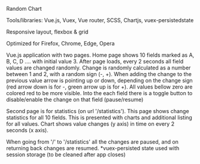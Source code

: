 Random Chart

Tools/libraries: Vue.js, Vuex, Vue router, SCSS, Chartjs, vuex-persistedstate

Responsive layout, flexbox & grid

Optimized for Firefox, Chrome, Edge, Opera

Vue.js application with two pages.
Home page shows 10 fields marked as A, B, C, D .... with initial value 3.
After page loads, every 2 seconds all field values are changed randomly. Change is randomly calculated as a number between 1 and 2, with a random sign (-, +). When adding the change to the previous value arrow is pointing up or down, depending on the change sign (red arrow down is for -, green arrow up is for +). All values bellow zero are colored red to be more visible.
Into the each field there is a toggle button to disable/enable the change on that field (pause/resume)

Second page is for statistics (on url '/statistics'). This page shows change statistics for all 10 fields. This is presented with charts and additional listing for all values. Chart shows value changes (y axis) in time on every 2 seconds (x axis).

When going from '/' to '/statistics' all the changes are paused, and on returning back changes are resumed.
*vuex-persisted state used with session storage (to be cleaned after app closes)
